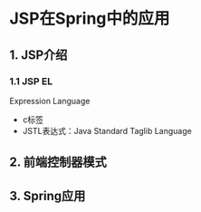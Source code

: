# JSP在Spring中的应用

## 1. JSP介绍

### 1.1 JSP EL

Expression Language

- c标签
- JSTL表达式：Java Standard Taglib Language

## 2. 前端控制器模式

## 3. Spring应用